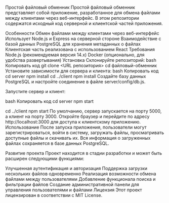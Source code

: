 Простой файловый обменник
Простой файловый обменник представляет собой приложение, разработанное для обмена файлами между клиентами через веб-интерфейс. В этом репозитории содержатся исходный код серверной и клиентской частей приложения.

Особенности
Обмен файлами между клиентами через веб-интерфейс
Использует Node.js и Express на серверной стороне
Взаимодействие с базой данных PostgreSQL для хранения метаданных о файлах
Клиентская часть реализована с использованием React
Требования
Node.js (рекомендуемая версия 14.x)
Docker (опционально, для удобства развертывания)
Установка
Склонируйте репозиторий:
bash
Копировать код
git clone <URL репозитория>
cd файловый-обменник
Установите зависимости для сервера и клиента:
bash
Копировать код
cd server
npm install
cd ../client
npm install
Создайте базу данных PostgreSQL и настройте соединение в файле server/config/db.js.

Запустите сервер и клиент:

bash
Копировать код
cd server
npm start

cd ../client
npm start
По умолчанию, сервер запускается на порту 5000, а клиент на порту 3000. Откройте браузер и перейдите по адресу http://localhost:3000 для доступа к клиентскому приложению.
Использование
После запуска приложения, пользователи могут зарегистрироваться, войти в систему, загружать файлы, просматривать доступные файлы и скачивать их. Вся информация о загруженных файлах сохраняется в базе данных PostgreSQL.

Развитие проекта
Проект находится в стадии разработки и может быть расширен следующими функциями:

Улучшенная аутентификация и авторизация
Поддержка загрузки нескольких файлов одновременно
Реализация возможности обмена файлами между пользователями
Добавление функционала поиска и фильтрации файлов
Создание административной панели для управления пользователями и файлами
Лицензия
Этот проект лицензирован в соответствии с MIT License.
